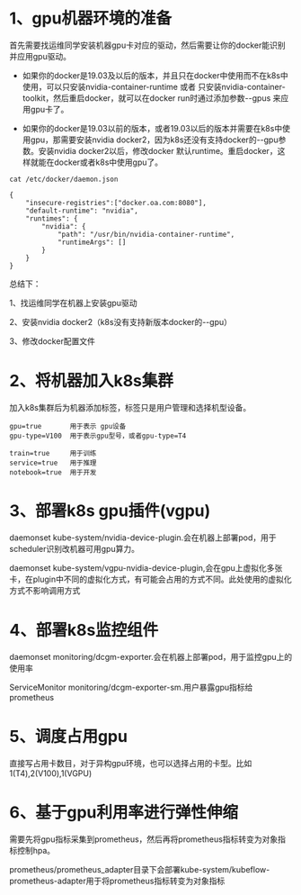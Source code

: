 # 1、gpu机器环境的准备  

首先需要找运维同学安装机器gpu卡对应的驱动，然后需要让你的docker能识别并应用gpu驱动。

 - 如果你的docker是19.03及以后的版本，并且只在docker中使用而不在k8s中使用，可以只安装nvidia-container-runtime 或者 只安装nvidia-container-toolkit，然后重启docker，就可以在docker run时通过添加参数--gpus 来应用gpu卡了。

 - 如果你的docker是19.03以前的版本，或者19.03以后的版本并需要在k8s中使用gpu，那需要安装nvidia docker2，因为k8s还没有支持docker的--gpu参数。安装nvidia docker2以后，修改docker 默认runtime。重启docker，这样就能在docker或者k8s中使用gpu了。
```
cat /etc/docker/daemon.json

{
    "insecure-registries":["docker.oa.com:8080"],
    "default-runtime": "nvidia",
    "runtimes": {
        "nvidia": {
            "path": "/usr/bin/nvidia-container-runtime",
            "runtimeArgs": []
        }
    }
}
```
总结下：

1、找运维同学在机器上安装gpu驱动  

2、安装nvidia docker2（k8s没有支持新版本docker的--gpu）  

3、修改docker配置文件  

# 2、将机器加入k8s集群

加入k8s集群后为机器添加标签，标签只是用户管理和选择机型设备。
```
gpu=true       用于表示 gpu设备
gpu-type=V100  用于表示gpu型号，或者gpu-type=T4

train=true     用于训练
service=true   用于推理
notebook=true  用于开发
```

# 3、部署k8s gpu插件(vgpu)
daemonset 	kube-system/nvidia-device-plugin.会在机器上部署pod，用于scheduler识别改机器可用gpu算力。

daemonset 	kube-system/vgpu-nvidia-device-plugin,会在gpu上虚拟化多张卡，在plugin中不同的虚拟化方式，有可能会占用的方式不同。此处使用的虚拟化方式不影响调用方式

# 4、部署k8s监控组件
daemonset 	monitoring/dcgm-exporter.会在机器上部署pod，用于监控gpu上的使用率

ServiceMonitor 	monitoring/dcgm-exporter-sm.用户暴露gpu指标给prometheus

# 5、调度占用gpu
直接写占用卡数目，对于异构gpu环境，也可以选择占用的卡型。比如1(T4),2(V100),1(VGPU)

# 6、基于gpu利用率进行弹性伸缩
需要先将gpu指标采集到prometheus，然后再将prometheus指标转变为对象指标控制hpa。

prometheus/prometheus_adapter目录下会部署kube-system/kubeflow-prometheus-adapter用于将prometheus指标转变为对象指标
